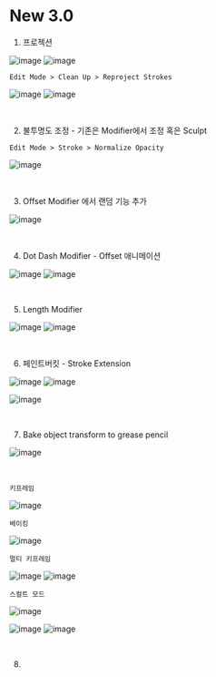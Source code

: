 New 3.0
=======

1. 프로젝션 

![image](https://user-images.githubusercontent.com/30430227/148354777-b7c34c07-b299-4411-b21c-f5895d0b3adf.png)
![image](https://user-images.githubusercontent.com/30430227/148355089-6e5c4d78-2b27-48fc-b178-56dfbdb1fe0f.png)

`Edit Mode > Clean Up > Reproject Strokes`

![image](https://user-images.githubusercontent.com/30430227/148354891-b0cfa01b-3084-4713-a970-cf59430858b2.png)
![image](https://user-images.githubusercontent.com/30430227/148355040-bb258478-87b3-4c03-ae4f-368bf5919362.png)

<br>

2. 불투명도 조정 - 기존은 Modifier에서 조정 혹은 Sculpt

`Edit Mode > Stroke > Normalize Opacity`

![image](https://user-images.githubusercontent.com/30430227/148355502-7bb9f8be-8719-443e-ad1a-9d12601985b4.png)

<br>

3. Offset Modifier 에서 랜덤 기능 추가

![image](https://user-images.githubusercontent.com/30430227/148356472-8f95e0ee-d4c3-4a1e-9007-1196ffc532b1.png)

<br>

4. Dot Dash Modifier - Offset 애니메이션

![image](https://user-images.githubusercontent.com/30430227/148356235-1c33c5ca-893a-4359-a650-d6e75d619d23.png)
![image](https://user-images.githubusercontent.com/30430227/148356299-362aefdb-36b5-46f1-a5ea-2ca32402e164.png)

<br>

5. Length Modifier 

![image](https://user-images.githubusercontent.com/30430227/148356723-ef04a68c-2c8f-42a0-88a3-067d9b4a4313.png)
![image](https://user-images.githubusercontent.com/30430227/148356773-a5ac4b2b-e63d-46d6-852a-80230f3fd399.png)

<br>

6. 페인트버킷 - Stroke Extension 

![image](https://user-images.githubusercontent.com/30430227/148357341-7dad5642-d614-4a6c-9bdf-de48763b1586.png)
![image](https://user-images.githubusercontent.com/30430227/148357354-78502a25-1a92-486d-8901-c58ecfefeb75.png)

![image](https://user-images.githubusercontent.com/30430227/148357212-ed19b3e6-64b0-4dc8-9588-2b76d9a9fcc4.png)

<br>

7. Bake object transform to grease pencil

![image](https://user-images.githubusercontent.com/30430227/148358861-32e8ba61-7fa5-4613-b3c8-6e6fd0eb953d.png)

<br>

`키프레임 `

![image](https://user-images.githubusercontent.com/30430227/148358173-70b03895-6c33-4f7b-8c14-0d1a446f8b4c.png)

`베이킹`

![image](https://user-images.githubusercontent.com/30430227/148357892-a557d188-1e48-47c8-86c9-4193c56b68f8.png)

`멀티 키프레임`

![image](https://user-images.githubusercontent.com/30430227/148358473-330978f6-8f72-433b-8203-f733417065b7.png)
![image](https://user-images.githubusercontent.com/30430227/148358398-43aa1d0b-825e-4251-9b67-5aae98b68da4.png)

`스컬트 모드 `

![image](https://user-images.githubusercontent.com/30430227/148358602-bf4c38d8-410e-4f18-ab13-a40c273c41ac.png)

![image](https://user-images.githubusercontent.com/30430227/148358654-5ed1b82d-b72b-43d2-9358-c437a21332b3.png)
![image](https://user-images.githubusercontent.com/30430227/148358689-f6287c0d-751a-4e9b-9d98-209542d401b6.png)

<br>

8. 








